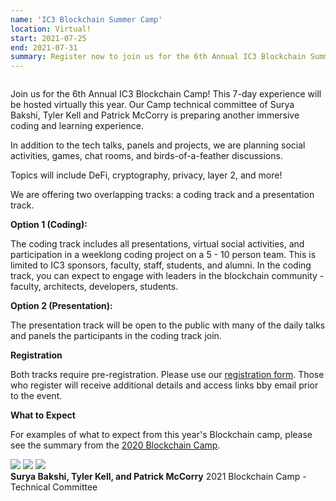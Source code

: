 ```yaml
---
name: 'IC3 Blockchain Summer Camp'
location: Virtual!
start: 2021-07-25
end: 2021-07-31
summary: Register now to join us for the 6th Annual IC3 Blockchain Summer Camp! This seven day experience will be hosted virtually this year. Once again led by our camp technical committee, featuring Surya Bakshi, Tyler Kell, and Patrick McCorry. Prepare for another immersive coding and learning experience with us!
---
```


<div class="ui piled segment">
  <img class="ui centered image" src="../images/events/blockchain-camp-2020/ic3 logo new.png" alt="" />
</div>

Join us for the 6th Annual IC3 Blockchain Camp! This 7-day experience will be hosted virtually this year. Our Camp technical committee of Surya Bakshi, Tyler Kell and Patrick McCorry is preparing another immersive coding and learning experience. 

In addition to the tech talks, panels and projects, we are planning social activities, games, chat rooms, and birds-of-a-feather discussions.

Topics will include DeFi, cryptography, privacy, layer 2, and more! 

We are offering two overlapping tracks: a coding track and a presentation track.


**Option 1 (Coding):**

The coding track includes all presentations, virtual social activities, and participation in a weeklong coding project on a 5 - 10 person team. This is limited to IC3 sponsors, faculty, staff, students, and alumni. In the coding track, you can expect to engage with leaders in the blockchain community - faculty, architects, developers, students.


**Option 2 (Presentation):**

The presentation track will be open to the public with many of the daily talks and panels the participants in the coding track join.


**Registration**

Both tracks require pre-registration. Please use our <a href="https://forms.gle/GMZMNi1qdcMSQg8x5">registration form</a>. Those who register will receive additional details and access links bby email prior to the event. 


**What to Expect**

For examples of what to expect from this year's Blockchain camp, please see the summary from the <a href="https://www.initc3.org/events/2020-07-26-ic3-blockchain-camp">2020 Blockchain Camp</a>.


<div class="ui center aligned basic segment">
    <div class="ui small images">
        <img class="ui image" src="../images/events/blockchain-camp-2020/bakshi.png" />
        <img class="ui image" src="../images/events/blockchain-camp-2020/tylerkell.jpg" />
        <img class="ui image" src="../images/events/blockchain-camp-2020/paddy.jpg" />
    </div>
   <div class="ui bottom attached message">
     <strong>Surya Bakshi, Tyler Kell, and Patrick McCorry</strong>
     2021 Blockchain Camp - Technical Committee
  </div>
</div>
